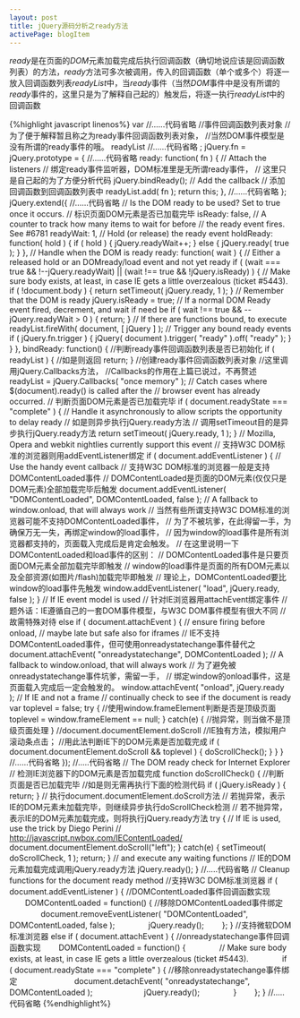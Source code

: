 ```yaml
---
layout: post
title: jQuery源码分析之ready方法
activePage: blogItem
---
```


*ready*是在页面的*DOM*元素加载完成后执行回调函数（确切地说应该是回调函数列表）的方法，*ready*方法可多次被调用，传入的回调函数（单个或多个）将逐一放入回调函数列表*readyList*中，当*ready*事件（当然*DOM*事件中是没有所谓的*ready*事件的，这里只是为了解释自己起的）触发后，将逐一执行*readyList*中的回调函数

{%highlight javascript linenos%}
var //......代码省略
       //事件回调函数列表对象
        //为了便于解释暂且称之为ready事件回调函数列表对象，
        //当然DOM事件模型是没有所谓的ready事件的哦。
        readyList
        //......代码省略
 ;
jQuery.fn = jQuery.prototype = {
    //......代码省略
    ready: function( fn ) {
        // Attach the listeners
        // 绑定ready事件监听器，DOM标准里是无所谓ready事件，
        // 这里只是自己起的为了方便分析代码
        jQuery.bindReady();
        // Add the callback
        // 添加回调函数到回调函数列表中
        readyList.add( fn );
        return this;
    },
    //......代码省略
};
jQuery.extend({
    //......代码省略
    // Is the DOM ready to be used? Set to true once it occurs.
    // 标识页面DOM元素是否已加载完毕
    isReady: false,
    // A counter to track how many items to wait for before
    // the ready event fires. See #6781
    readyWait: 1,
    // Hold (or release) the ready event
    holdReady: function( hold ) {
        if ( hold ) {
            jQuery.readyWait++;
        } else {
            jQuery.ready( true );
        }
    },
    // Handle when the DOM is ready
    ready: function( wait ) {
        // Either a released hold or an DOMready/load event and not yet ready
        if ( (wait === true && !--jQuery.readyWait) || (wait !== true && !jQuery.isReady) ) {
            // Make sure body exists, at least, in case IE gets a little overzealous (ticket #5443).
            if ( !document.body ) {
                return setTimeout( jQuery.ready, 1 );
            }
            // Remember that the DOM is ready
            jQuery.isReady = true;
            // If a normal DOM Ready event fired, decrement, and wait if need be
            if ( wait !== true && --jQuery.readyWait > 0 ) {
                return;
            }
            // If there are functions bound, to execute
            readyList.fireWith( document, [ jQuery ] );
            // Trigger any bound ready events
            if ( jQuery.fn.trigger ) {
                jQuery( document ).trigger( "ready" ).off( "ready" );
            }
        }
    },
    bindReady: function() {
        //判断ready事件回调函数列表是否已初始化
        if ( readyList ) {
            //如是则返回
            return;
        }
        //创建ready事件回调函数列表对象
        //这里调用jQuery.Callbacks方法，
        //Callbacks的作用在上篇已说过，不再赘述
        readyList = jQuery.Callbacks( "once memory" );
        // Catch cases where $(document).ready() is called after the
        // browser event has already occurred.
        // 判断页面DOM元素是否已加载完毕
        if ( document.readyState === "complete" ) {
            // Handle it asynchronously to allow scripts the opportunity to delay ready
            // 如是则异步执行jQuery.ready方法
            // 调用setTimeout目的是异步执行jQuery.ready方法
            return setTimeout( jQuery.ready, 1 );
        }
        // Mozilla, Opera and webkit nightlies currently support this event
        // 支持W3C DOM标准的浏览器则用addEventListener绑定
        if ( document.addEventListener ) {
            // Use the handy event callback
            // 支持W3C DOM标准的浏览器一般是支持DOMContentLoaded事件
            // DOMContentLoaded是页面的DOM元素(仅仅只是DOM元素)全部加载完毕后触发
            document.addEventListener( "DOMContentLoaded", DOMContentLoaded, false );
            // A fallback to window.onload, that will always work
            // 当然有些所谓支持W3C DOM标准的浏览器可能不支持DOMContentLoaded事件，
            // 为了不被坑爹，在此得留一手，为确保万无一失，再绑定window的load事件，
            // 因为window的load事件是所有浏览器都支持的，页面载入完成后是肯定会触发。
            // 在这里说明一下DOMContentLoaded和load事件的区别：
            // DOMContentLoaded事件是只要页面DOM元素全部加载完毕即触发
            // window的load事件是页面的所有DOM元素以及全部资源(如图片/flash)加载完毕即触发
            // 理论上，DOMContentLoaded要比window的load事件先触发
            window.addEventListener( "load", jQuery.ready, false );
        } 
        // If IE event model is used
        // 针对IE浏览器用attachEvent绑定事件
        // 题外话：IE遵循自己的一套DOM事件模型，与W3C DOM事件模型有很大不同
        // 故需特殊对待
        else if ( document.attachEvent ) {
            // ensure firing before onload,
            // maybe late but safe also for iframes
            // IE不支持DOMContentLoaded事件，但可使用onreadystatechange事件替代之
            document.attachEvent( "onreadystatechange", DOMContentLoaded );
            // A fallback to window.onload, that will always work
            // 为了避免被onreadystatechange事件坑爹，需留一手，
            // 绑定window的onload事件，这是页面载入完成后一定会触发的。
            window.attachEvent( "onload", jQuery.ready );
            // If IE and not a frame
            // continually check to see if the document is ready
            var toplevel = false;
            try {
                //使用window.frameElement判断是否是顶级页面
                toplevel = window.frameElement == null;
            } catch(e) {
                //抛异常，则当做不是顶级页面处理
            }
            //document.documentElement.doScroll
            //IE独有方法，模拟用户滚动条点击；
            //用此法判断IE下的DOM元素是否加载完成
            if ( document.documentElement.doScroll && toplevel ) {
                doScrollCheck();
            }
        }
    }
//......代码省略
});
//.....代码省略
// The DOM ready check for Internet Explorer
// 检测IE浏览器下的DOM元素是否加载完成
function doScrollCheck() {
    //判断页面是否已加载完毕
    //如是则无需再执行下面的检测代码
    if ( jQuery.isReady ) {
        return;
    }
    // 执行document.documentElement.doScroll方法
    // 若抛异常，表示IE的DOM元素未加载完毕，则继续异步执行doScrollCheck检测
    // 若不抛异常，表示IE的DOM元素加载完成，则将执行jQuery.ready方法
    try {
        // If IE is used, use the trick by Diego Perini
        // http://javascript.nwbox.com/IEContentLoaded/
        document.documentElement.doScroll("left");
    } catch(e) {
        setTimeout( doScrollCheck, 1 );
        return;
    }
    // and execute any waiting functions
    // IE的DOM元素加载完成调用jQuery.ready方法
    jQuery.ready();
}
//.....代码省略
// Cleanup functions for the document ready method
//支持W3C DOM标准浏览器
if ( document.addEventListener ) {
    //DOMContentLoaded事件回调函数实现
　　DOMContentLoaded = function() {
       //移除DOMContentLoaded事件绑定
　　　　document.removeEventListener( "DOMContentLoaded", DOMContentLoaded, false );
　　　　jQuery.ready();
　　};
} 
//支持微软DOM标准浏览器
else if ( document.attachEvent ) {
    //onreadystatechange事件回调函数实现
　　DOMContentLoaded = function() {
　　　　// Make sure body exists, at least, in case IE gets a little overzealous (ticket #5443).
　　　　if ( document.readyState === "complete" ) {
            //移除onreadystatechange事件绑定
　　　　　　　document.detachEvent( "onreadystatechange", DOMContentLoaded );
　　　　　　  jQuery.ready();
　　　　}
　　};
}
//.....代码省略
{%endhighlight%}

